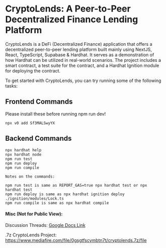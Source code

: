 # CryptoLends: A Peer-to-Peer Decentralized Finance Lending Platform

CryptoLends is a DeFi (Decentralized Finance) application that offers a decentralized peer-to-peer lending platform built mainly using NextJS, React, TypeScript, Supabase & Hardhat. It serves as a demonstration of how Hardhat can be utilized in real-world scenarios. The project includes a smart contract, a test suite for the contract, and a Hardhat Ignition module for deploying the contract.

To get started with CryptoLends, you can try running some of the following tasks:

## Frontend Commands

Please install these before running npm run dev!

```shell
npx v0 add Sf3MALSwyYX
```

## Backend Commands

```shell
npx hardhat help
npx hardhat node
npm run test
npm run deploy
npm run compile
```

```shell
Notes on the commands:

npm run test is same as REPORT_GAS=true npx hardhat test or npx hardhat test
npm run deploy is same as npx hardhat ignition deploy ./ignition/modules/Lock.ts
npm run compile is same as npx hardhat compile
```

#### Misc (Not for Public View):

Discussion Threads: [Google Docs Link](https://docs.google.com/document/d/1ktRCx8tw9-VSfIOH4tqIF9Btzvad_O_SZXijZx36rd8/edit?usp=sharing)

.7z CryptoLends Project: https://www.mediafire.com/file/0gsgtfscymbtn7t/cryptolends.7z/file
